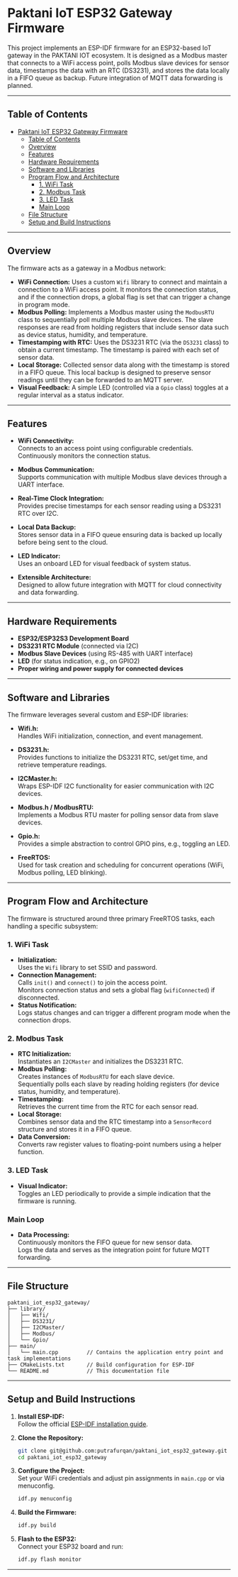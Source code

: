 # Paktani IoT ESP32 Gateway Firmware

This project implements an ESP-IDF firmware for an ESP32-based IoT gateway in the PAKTANI IOT ecosystem. It is designed as a Modbus master that connects to a WiFi access point, polls Modbus slave devices for sensor data, timestamps the data with an RTC (DS3231), and stores the data locally in a FIFO queue as backup. Future integration of MQTT data forwarding is planned.

---

## Table of Contents

- [Paktani IoT ESP32 Gateway Firmware](#paktani-iot-esp32-gateway-firmware)
  - [Table of Contents](#table-of-contents)
  - [Overview](#overview)
  - [Features](#features)
  - [Hardware Requirements](#hardware-requirements)
  - [Software and Libraries](#software-and-libraries)
  - [Program Flow and Architecture](#program-flow-and-architecture)
    - [1. WiFi Task](#1-wifi-task)
    - [2. Modbus Task](#2-modbus-task)
    - [3. LED Task](#3-led-task)
    - [Main Loop](#main-loop)
  - [File Structure](#file-structure)
  - [Setup and Build Instructions](#setup-and-build-instructions)

---

## Overview

The firmware acts as a gateway in a Modbus network:
- **WiFi Connection:** Uses a custom `Wifi` library to connect and maintain a connection to a WiFi access point. It monitors the connection status, and if the connection drops, a global flag is set that can trigger a change in program mode.
- **Modbus Polling:** Implements a Modbus master using the `ModbusRTU` class to sequentially poll multiple Modbus slave devices. The slave responses are read from holding registers that include sensor data such as device status, humidity, and temperature.
- **Timestamping with RTC:** Uses the DS3231 RTC (via the `DS3231` class) to obtain a current timestamp. The timestamp is paired with each set of sensor data.
- **Local Storage:** Collected sensor data along with the timestamp is stored in a FIFO queue. This local backup is designed to preserve sensor readings until they can be forwarded to an MQTT server.
- **Visual Feedback:** A simple LED (controlled via a `Gpio` class) toggles at a regular interval as a status indicator.

---

## Features

- **WiFi Connectivity:**  
  Connects to an access point using configurable credentials. Continuously monitors the connection status.
  
- **Modbus Communication:**  
  Supports communication with multiple Modbus slave devices through a UART interface.
  
- **Real-Time Clock Integration:**  
  Provides precise timestamps for each sensor reading using a DS3231 RTC over I2C.
  
- **Local Data Backup:**  
  Stores sensor data in a FIFO queue ensuring data is backed up locally before being sent to the cloud.
  
- **LED Indicator:**  
  Uses an onboard LED for visual feedback of system status.
  
- **Extensible Architecture:**  
  Designed to allow future integration with MQTT for cloud connectivity and data forwarding.

---

## Hardware Requirements

- **ESP32/ESP32S3 Development Board**
- **DS3231 RTC Module** (connected via I2C)
- **Modbus Slave Devices** (using RS-485 with UART interface)
- **LED** (for status indication, e.g., on GPIO2)
- **Proper wiring and power supply for connected devices**

---

## Software and Libraries

The firmware leverages several custom and ESP-IDF libraries:

- **Wifi.h:**  
  Handles WiFi initialization, connection, and event management.

- **DS3231.h:**  
  Provides functions to initialize the DS3231 RTC, set/get time, and retrieve temperature readings.

- **I2CMaster.h:**  
  Wraps ESP-IDF I2C functionality for easier communication with I2C devices.

- **Modbus.h / ModbusRTU:**  
  Implements a Modbus RTU master for polling sensor data from slave devices.

- **Gpio.h:**  
  Provides a simple abstraction to control GPIO pins, e.g., toggling an LED.

- **FreeRTOS:**  
  Used for task creation and scheduling for concurrent operations (WiFi, Modbus polling, LED blinking).

---

## Program Flow and Architecture

The firmware is structured around three primary FreeRTOS tasks, each handling a specific subsystem:

### 1. WiFi Task
- **Initialization:**  
  Uses the `Wifi` library to set SSID and password.
- **Connection Management:**  
  Calls `init()` and `connect()` to join the access point.  
  Monitors connection status and sets a global flag (`wifiConnected`) if disconnected.
- **Status Notification:**  
  Logs status changes and can trigger a different program mode when the connection drops.

### 2. Modbus Task
- **RTC Initialization:**  
  Instantiates an `I2CMaster` and initializes the DS3231 RTC.
- **Modbus Polling:**  
  Creates instances of `ModbusRTU` for each slave device.  
  Sequentially polls each slave by reading holding registers (for device status, humidity, and temperature).
- **Timestamping:**  
  Retrieves the current time from the RTC for each sensor read.
- **Local Storage:**  
  Combines sensor data and the RTC timestamp into a `SensorRecord` structure and stores it in a FIFO queue.
- **Data Conversion:**  
  Converts raw register values to floating-point numbers using a helper function.

### 3. LED Task
- **Visual Indicator:**  
  Toggles an LED periodically to provide a simple indication that the firmware is running.

### Main Loop
- **Data Processing:**  
  Continuously monitors the FIFO queue for new sensor data.  
  Logs the data and serves as the integration point for future MQTT forwarding.

---

## File Structure

```
paktani_iot_esp32_gateway/
├── library/
│   ├── Wifi/            
│   ├── DS3231/          
│   ├── I2CMaster/       
│   ├── Modbus/          
│   └── Gpio/            
├── main/
│   └── main.cpp         // Contains the application entry point and task implementations
├── CMakeLists.txt       // Build configuration for ESP-IDF
└── README.md            // This documentation file
```

---

## Setup and Build Instructions

1. **Install ESP-IDF:**  
   Follow the official [ESP-IDF installation guide](https://docs.espressif.com/projects/esp-idf/en/latest/esp32/get-started/index.html).

2. **Clone the Repository:**  
   ```bash
   git clone git@github.com:putrafurqan/paktani_iot_esp32_gateway.git
   cd paktani_iot_esp32_gateway
   ```

3. **Configure the Project:**  
   Set your WiFi credentials and adjust pin assignments in `main.cpp` or via menuconfig.
   ```bash
   idf.py menuconfig
   ```

4. **Build the Firmware:**  
   ```bash
   idf.py build
   ```

5. **Flash to the ESP32:**  
   Connect your ESP32 board and run:
   ```bash
   idf.py flash monitor
   ```

---
